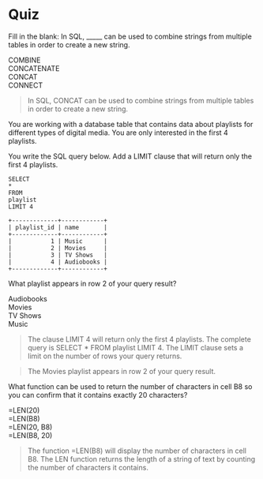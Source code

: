 # Quiz
Fill in the blank: In SQL, _____ can be used to combine strings from multiple tables in order to create a new string.

COMBINE   
CONCATENATE   
CONCAT    
CONNECT   

> In SQL, CONCAT can be used to combine strings from multiple tables in order to create a new string.

You are working with a database table that contains data about playlists for different types of digital media. You are only interested in the first 4 playlists. 

You write the SQL query below. Add a LIMIT clause that will return only the first 4 playlists. 

```
SELECT 
*
FROM 
playlist
LIMIT 4
```
```
+-------------+------------+
| playlist_id | name       |
+-------------+------------+
|           1 | Music      |
|           2 | Movies     |
|           3 | TV Shows   |
|           4 | Audiobooks |
+-------------+------------+
```

What playlist appears in row 2 of your query result?

Audiobooks    
Movies    
TV Shows    
Music   

> The clause LIMIT 4 will return only the first 4 playlists. The complete query is SELECT * FROM playlist LIMIT 4. The LIMIT clause sets a limit on the number of rows your query returns. 

> The Movies playlist appears in row 2 of your query result.

What function can be used to return the number of characters in cell B8 so you can confirm that it contains exactly 20 characters?

=LEN(20)    
=LEN(B8)    
=LEN(20, B8)    
=LEN(B8, 20)    

> The function =LEN(B8) will display the number of characters in cell B8. The LEN function returns the length of a string of text by counting the number of characters it contains.

